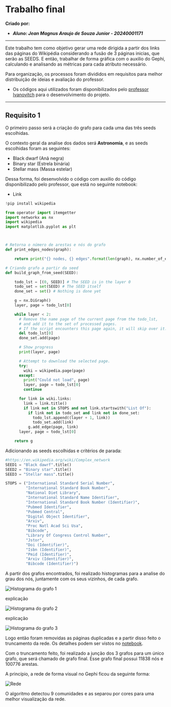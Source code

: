 # Trabalho final

**Criado por:**
* ***Aluno: Jean Magnus Araujo de Souza Junior - 20240001171***
---

Este trabalho tem como objetivo gerar uma rede dirigida a partir dos links das páginas do Wikipédia considerando a fusão de 3 páginas inicias, que serão as SEEDS. E então, trabalhar de forma gráfica com o auxilio do Gephi, calculando e analisando as métricas para cada atributo necessário.

Para organização, os processos foram divididos em requisitos para melhor distribuição de ideias e avaliação do professor.

- Os códigos aqui utilizados foram disponibilizados pelo [professor Ivanovitch](https://github.com/ivanovitchm/datastructure/blob/main/lessons/week_09/Wikipedia.ipynb) para o desenvolvimento do projeto.


---

## Requisito 1

O primeiro passo será a criação do grafo para cada uma das três seeds escolhidas. 

O contexto geral da analise dos dados será **Astronomia**, e as seeds escolhidas foram as seguintes:

* Black dwarf (Anã negra)
* Binary star (Estrela binária)
* Stellar mass (Massa estelar)

Dessa forma, foi desenvolvido o código com auxilio do código disponibilizado pelo professor, que está no seguinte notebook:

- Link

```python
!pip install wikipedia

from operator import itemgetter
import networkx as nx
import wikipedia
import matplotlib.pyplot as plt



# Retorna o número de arestas e nós do grafo
def print_edges_nodes(graph):

    return print("{} nodes, {} edges".format(len(graph), nx.number_of_edges(graph)))

# Criando grafo a partir da seed
def build_graph_from_seed(SEED):

    todo_lst = [(0, SEED)] # The SEED is in the layer 0
    todo_set = set(SEED) # The SEED itself
    done_set = set() # Nothing is done yet

    g = nx.DiGraph()
    layer, page = todo_lst[0]

    while layer < 2:
      # Remove the name page of the current page from the todo_lst,
      # and add it to the set of processed pages.
      # If the script encounters this page again, it will skip over it.
      del todo_lst[0]
      done_set.add(page)

      # Show progress
      print(layer, page)

      # Attempt to download the selected page.
      try:
        wiki = wikipedia.page(page)
      except:
        print("Could not load", page)
        layer, page = todo_lst[0]
        continue

      for link in wiki.links:
        link = link.title()
        if link not in STOPS and not link.startswith("List Of"):
          if link not in todo_set and link not in done_set:
            todo_lst.append((layer + 1, link))
            todo_set.add(link)
          g.add_edge(page, link)
      layer, page = todo_lst[0]

    return g

```
Adicionando as seeds escolhidas e critérios de parada:

```python
#https://en.wikipedia.org/wiki/Complex_network
SEED1 = "Black dawrf".title()
SEED2 = "Binary star".title()
SEED3 = "Stellar mass".title()

STOPS = ("International Standard Serial Number",
         "International Standard Book Number",
         "National Diet Library",
         "International Standard Name Identifier",
         "International Standard Book Number (Identifier)",
         "Pubmed Identifier",
         "Pubmed Central",
         "Digital Object Identifier",
         "Arxiv",
         "Proc Natl Acad Sci Usa",
         "Bibcode",
         "Library Of Congress Control Number",
         "Jstor",
         "Doi (Identifier)",
         "Isbn (Identifier)",
         "Pmid (Identifier)",
         "Arxiv (Identifier)",
         "Bibcode (Identifier)")
```

A partir dos grafos encontrados, foi realizado histogramas para a analise do grau dos nós, juntamente com os seus vizinhos, de cada grafo.

![Histograma do grafo 1](https://github.com/JeanMagnus/estrutura-dados-2/tree/main/U1T3/imgs/graf1.png)

explicação

![Histograma do grafo 2](https://github.com/JeanMagnus/estrutura-dados-2/tree/main/U1T3/imgs/graf2.png)

explicação

![Histograma do grafo 3](https://github.com/JeanMagnus/estrutura-dados-2/tree/main/U1T3/imgs/graf3.png)

Logo então foram removidas as páginas duplicadas e a partir disso feito o truncamento da rede. Os detalhes podem ser vistos no [notebook]().

Com o truncamento feito, foi realizado a junção dos 3 grafos para um único grafo, que será chamado de grafo final. Esse grafo final possui 11838 nós e 100776 arestas.

A princípio, a rede de forma visual no Gephi ficou da seguinte forma:

![Rede](https://github.com/JeanMagnus/estrutura-dados-2/tree/main/U1T3/imgs/comm.png)

O algoritmo detectou 9 comunidades e as separou por cores para uma melhor visualização da rede.



